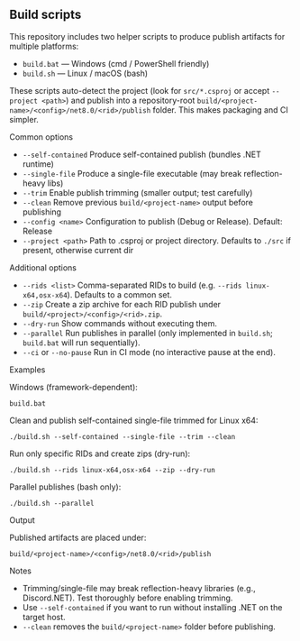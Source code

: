 Build scripts
-------------

This repository includes two helper scripts to produce publish artifacts for multiple platforms:

- `build.bat` — Windows (cmd / PowerShell friendly)
- `build.sh` — Linux / macOS (bash)

These scripts auto-detect the project (look for `src/*.csproj` or accept `--project <path>`) and publish into a repository-root `build/<project-name>/<config>/net8.0/<rid>/publish` folder. This makes packaging and CI simpler.

Common options

- `--self-contained`   Produce self-contained publish (bundles .NET runtime)
- `--single-file`      Produce a single-file executable (may break reflection-heavy libs)
- `--trim`             Enable publish trimming (smaller output; test carefully)
- `--clean`            Remove previous `build/<project-name>` output before publishing
- `--config <name>`    Configuration to publish (Debug or Release). Default: Release
- `--project <path>`   Path to .csproj or project directory. Defaults to `./src` if present, otherwise current dir

Additional options

- `--rids <list>`      Comma-separated RIDs to build (e.g. `--rids linux-x64,osx-x64`). Defaults to a common set.
- `--zip`              Create a zip archive for each RID publish under `build/<project>/<config>/<rid>.zip`.
- `--dry-run`          Show commands without executing them.
- `--parallel`         Run publishes in parallel (only implemented in `build.sh`; `build.bat` will run sequentially).
- `--ci` or `--no-pause`  Run in CI mode (no interactive pause at the end).

Examples

Windows (framework-dependent):

    build.bat

Clean and publish self-contained single-file trimmed for Linux x64:

    ./build.sh --self-contained --single-file --trim --clean

Run only specific RIDs and create zips (dry-run):

    ./build.sh --rids linux-x64,osx-x64 --zip --dry-run

Parallel publishes (bash only):

    ./build.sh --parallel

Output

Published artifacts are placed under:

    build/<project-name>/<config>/net8.0/<rid>/publish

Notes

- Trimming/single-file may break reflection-heavy libraries (e.g., Discord.NET). Test thoroughly before enabling trimming.
- Use `--self-contained` if you want to run without installing .NET on the target host.
- `--clean` removes the `build/<project-name>` folder before publishing.

